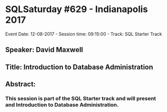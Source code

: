 # SQLSaturday #629 - Indianapolis 2017
Event Date: 12-08-2017 - Session time: 09:15:00 - Track: SQL Starter Track
## Speaker: David Maxwell
## Title: Introduction to Database Administration
## Abstract:
### This session is part of the SQL Starter track and will present and Introduction to Database Administration.
